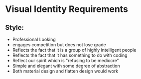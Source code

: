 # Visual Identity Requirements

## Style:
* Professional Looking
* engages competition but does not lose grade
* Reflects the fact that it is a group of highly intelligent people
* Reflects the fact that it has something to do with coding
* Reflect our spirit which is "refusing to be mediocre" 
* Simple and elegant with some degree of abstraction 
* Both material design and flatten design would work
